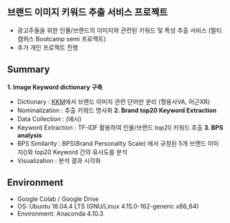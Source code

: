 
## 브랜드 이미지 키워드 추출 서비스 프로젝트 

- 광고주들을 위한 인물/브랜드의 이미지와 관련된 키워드 및 특성 추출 서비스 (멀티캠퍼스 Bootcamp semi 프로젝트)
- 추가 개인 프로젝트 진행

## Summary
**1. Image Keyword dictionary 구축**
  - Dictionary : [KKM](http://kkma.snu.ac.kr/statistic)에서 브랜드 이미지 관련 단어만 분리 (형용사VA, 어근XR)
  - Nominalization : 추출 키워드 명사화 
**2. Brand top20 Keyword Extraction**
  - Data Collection : (예시) 
  - Keyword Extraction : TF-IDF 활용하여 인물/브랜드 top20 키워드 추출
**3. BPS analysis**
  - BPS Similarity : BPS(Brand Personality Scale) 에서 규정된 5개 브랜드 이미지()와 top20 Keyword 간의 유사도를 분석 
  - Visualization : 분석 결과 시각화 

## Environment
- Google Colab / Google Drive
- OS: Ubuntu 18.04.4 LTS (GNU/Linux 4.15.0-162-generic x86_64)
- Environment: Anaconda 4.10.3
